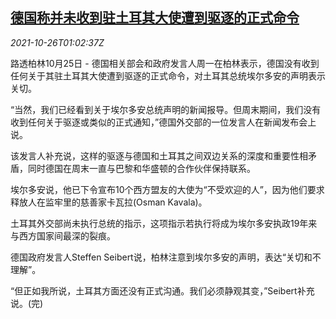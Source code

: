 <!--1635211863000-->
[德国称并未收到驻土耳其大使遭到驱逐的正式命令](https://cn.reuters.com/article/turkey-germany-diplomacy-1025-mon-idCNKBS2HG02K)
------

<div><i>2021-10-26T01:02:37Z</i></div><p>路透柏林10月25日 - 德国相关部会和政府发言人周一在柏林表示，德国没有收到任何关于其驻土耳其大使遭到驱逐的正式命令，对土耳其总统埃尔多安的声明表示关切。</p><p>“当然，我们已经看到关于埃尔多安总统声明的新闻报导。但周末期间，我们没有收到任何关于驱逐或类似的正式通知，”德国外交部的一位发言人在新闻发布会上说。</p><p>该发言人补充说，这样的驱逐与德国和土耳其之间双边关系的深度和重要性相矛盾，同时德国在周末一直与巴黎和华盛顿的合作伙伴保持联系。</p><p>埃尔多安说，他已下令宣布10个西方盟友的大使为“不受欢迎的人”，因为他们要求释放人在监牢里的慈善家卡瓦拉(Osman Kavala)。</p><p>土耳其外交部尚未执行总统的指示，这项指示若执行将成为埃尔多安执政19年来与西方国家间最深的裂痕。</p><p>德国政府发言人Steffen Seibert说，柏林注意到埃尔多安的声明，表达“关切和不理解”。</p><p>“但正如我所说，土耳其方面还没有正式沟通。我们必须静观其变，”Seibert补充说。(完)</p>
